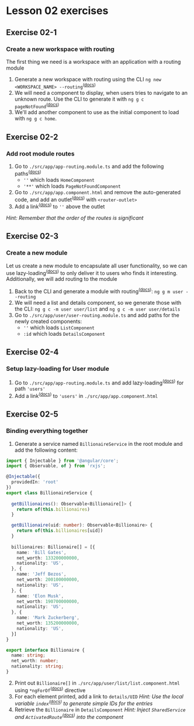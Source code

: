 # Lesson 02 exercises

## Exercise 02-1
### Create a new workspace with routing
The first thing we need is a workspace with an application with a routing module

1. Generate a new workspace with routing using the CLI `ng new <WORKSPACE_NAME> --routing`<sup>(<a href="https://angular.io/cli/new">docs</a>)</sup>
2. We will need a component to display, when users tries to navigate to an unknown route. Use the CLI to generate it with `ng g c pageNotFound`<sup>(<a href="https://angular.io/cli/generate#component-command">docs</a>)</sup>
3. We'll add another component to use as the initial component to load with `ng g c home`.

## Exercise 02-2
### Add root module routes
1. Go to `./src/app/app-routing.module.ts` and add the following paths<sup>(<a href="https://angular.io/guide/router#defining-a-basic-route">docs</a>)</sup>
    - `''` which loads `HomeComponent`
    - `'**'` which loads `PageNotFoundComponent`
2. Go to `./src/app/app.component.html` and remove the auto-generated code, and add an outlet<sup>(<a href="https://angular.io/api/router/RouterOutlet">docs</a>)</sup> with `<router-outlet>`
3. Add a link<sup>(<a href="https://angular.io/api/router/RouterLink">docs</a>)</sup> to `''` above the outlet

_Hint: Remember that the order of the routes is significant_

## Exercise 02-3
### Create a new module
Let us create a new module to encapsulate all user functionality, so we can use lazy-loading<sup>(<a href="https://angular.io/guide/lazy-loading-ngmodules">docs</a>)</sup> to only deliver it to users who finds it interesting. Additionally, we will add routing to the module

1. Back to the CLI and generate a module with routing<sup>(<a href="https://angular.io/cli/generate#module-command">docs</a>)</sup>: `ng g m user --routing`
2. We will need a list and details component, so we generate those with the CLI: `ng g c -m user user/list` and `ng g c -m user user/details`
3. Go to `./src/app/user/user-routing.module.ts` and add paths for the newly created components:
    - `''` which loads `ListComponent`
    - `:id` which loads `DetailsComponent`

## Exercise 02-4
### Setup lazy-loading for User module
1. Go to `./src/app/app-routing.module.ts` and add lazy-loading<sup>(<a href="https://angular.io/guide/lazy-loading-ngmodules">docs</a>)</sup> for path `'users'`
2. Add a link<sup>(<a href="https://angular.io/api/router/RouterLink">docs</a>)</sup> to `'users'` in `./src/app/app.component.html`

## Exercise 02-5
### Binding everything together
1. Generate a service named `BillionaireService` in the root module and add the following content:

```typescript
import { Injectable } from '@angular/core';
import { Observable, of } from 'rxjs';

@Injectable({
  providedIn: 'root'
})
export class BillionaireService {
  
  getBillionaires(): Observable<Billionaire[]> {
    return of(this.billionaires)
  }

  getBillionaire(uid: number): Observable<Billionaire> {
    return of(this.billionaires[uid])
  }
  
  billionaires: Billionaire[] = [{ 
    name: 'Bill Gates',
    net_worth: 133200000000,
    nationality: 'US',
  }, {
    name: 'Jeff Bezos',
    net_worth: 200100000000,
    nationality: 'US',
  }, {
    name: 'Elon Musk',
    net_worth: 190700000000,
    nationality: 'US',
  }, {
    name: 'Mark Zuckerberg',
    net_worth: 135200000000,
    nationality: 'US',
  }]
}

export interface Billionaire {
  name: string;
  net_worth: number;
  nationality: string;
} 
```
2. Print out `Billionaire[]` in `./src/app/user/list/list.component.html` using `*ngForOf`<sup>(<a href="https://angular.io/api/common/NgForOf">docs</a>)</sup> directive
3. For each element printed, add a link to `details/UID` _Hint: Use the local variable `index`<sup>(<a href="https://angular.io/api/common/NgForOf#local-variables">docs</a>)</sup> to generate simple IDs for the entries_
4. Retrieve the `Billionaire` in `DetailsComponent` _Hint: Inject `SharedService` and `ActivatedRoute`<sup>(<a href="https://angular.io/api/router/ActivatedRoute">docs</a>)</sup> into the component_